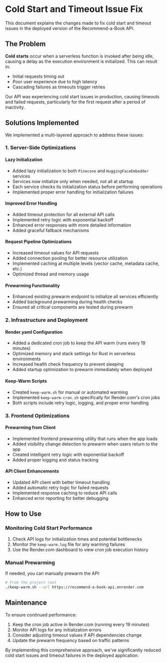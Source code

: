 # Cold Start and Timeout Issue Fix

This document explains the changes made to fix cold start and timeout issues in the deployed version of the Recommend-a-Book API.

## The Problem

**Cold starts** occur when a serverless function is invoked after being idle, causing a delay as the execution environment is initialized. This can result in:
- Initial requests timing out
- Poor user experience due to high latency
- Cascading failures as timeouts trigger retries

Our API was experiencing cold start issues in production, causing timeouts and failed requests, particularly for the first request after a period of inactivity.

## Solutions Implemented

We implemented a multi-layered approach to address these issues:

### 1. Server-Side Optimizations

#### Lazy Initialization
- Added lazy initialization to both `Pinecone` and `HuggingFaceEmbedder` services
- Services now initialize only when needed, not all at startup
- Each service checks its initialization status before performing operations
- Implemented proper error handling for initialization failures

#### Improved Error Handling
- Added timeout protection for all external API calls
- Implemented retry logic with exponential backoff
- Enhanced error responses with more detailed information
- Added graceful fallback mechanisms

#### Request Pipeline Optimizations
- Increased timeout values for API requests
- Added connection pooling for better resource utilization
- Implemented caching at multiple levels (vector cache, metadata cache, etc.)
- Optimized thread and memory usage

#### Prewarming Functionality
- Enhanced existing prewarm endpoint to initialize all services efficiently
- Added background prewarming during health checks
- Ensured all critical components are tested during prewarm

### 2. Infrastructure and Deployment

#### Render.yaml Configuration
- Added a dedicated cron job to keep the API warm (runs every 19 minutes)
- Optimized memory and stack settings for Rust in serverless environments
- Increased health check frequency to prevent sleeping
- Added startup optimization to prewarm immediately when deployed

#### Keep-Warm Scripts
- Created `keep-warm.sh` for manual or automated warming
- Implemented `keep-warm-cron.sh` specifically for Render.com's cron jobs
- Both scripts include retry logic, logging, and proper error handling

### 3. Frontend Optimizations

#### Prewarming from Client
- Implemented frontend prewarming utility that runs when the app loads
- Added visibility change detection to prewarm when users return to the app
- Created intelligent retry logic with exponential backoff
- Added proper logging and status tracking

#### API Client Enhancements
- Updated API client with better timeout handling
- Added automatic retry logic for failed requests
- Implemented response caching to reduce API calls
- Enhanced error reporting for better debugging

## How to Use

### Monitoring Cold Start Performance

1. Check API logs for initialization times and potential bottlenecks
2. Monitor the `keep-warm.log` file for any warming failures
3. Use the Render.com dashboard to view cron job execution history

### Manual Prewarming

If needed, you can manually prewarm the API:

```bash
# From the project root
./keep-warm.sh --url https://recommend-a-book-api.onrender.com
```

## Maintenance

To ensure continued performance:

1. Keep the cron job active in Render.com (running every 19 minutes)
2. Monitor API logs for any initialization errors
3. Consider adjusting timeout values if API dependencies change
4. Update the prewarm frequency based on traffic patterns

By implementing this comprehensive approach, we've significantly reduced cold start issues and timeout failures in the deployed application.